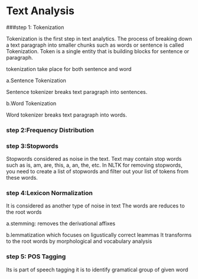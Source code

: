 # Text Analysis

###step 1: Tokenization

Tokenization is the first step in text analytics.
The process of breaking down a text paragraph into smaller chunks such as words or sentence is called Tokenization. 
Token is a single entity that is building blocks for sentence or paragraph.


tokenization take place for both sentence and word

a.Sentence Tokenization

Sentence tokenizer breaks text paragraph into sentences.

b.Word Tokenization

Word tokenizer breaks text paragraph into words.

### step 2:Frequency Distribution

### step 3:Stopwords

Stopwords considered as noise in the text. Text may contain stop words such as is, am, are, this, a, an, the, etc.
In NLTK for removing stopwords, you need to create a list of stopwords and filter out your list of tokens from these words.

### step 4:Lexicon Normalization

It is considered as another type of noise in text
The words are reduces to the root words

a.stemming:
removes the derivational affixes

b.lemmatization
which focuses on ligustically correct leammas
It transforms to the root words by morphological and vocabulary analysis 

### step 5: POS Tagging

Its is part of speech tagging it is to identify gramatical group of given word


